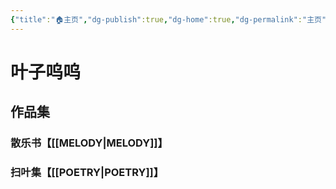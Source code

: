 ```yaml
---
{"title":"🏠主页","dg-publish":true,"dg-home":true,"dg-permalink":"主页","permalink":"/主页/","tags":["gardenEntry"],"dgPassFrontmatter":true}
---
```



# **叶子呜呜**
## 作品集

### 散乐书【[[MELODY\|MELODY]]】
### 扫叶集【[[POETRY\|POETRY]]】